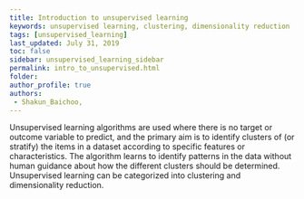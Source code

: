 ```yaml
---
title: Introduction to unsupervised learning
keywords: unsupervised learning, clustering, dimensionality reduction
tags: [unsupervised_learning]
last_updated: July 31, 2019
toc: false
sidebar: unsupervised_learning_sidebar
permalink: intro_to_unsupervised.html
folder: 
author_profile: true
authors:
 - Shakun_Baichoo,
---
```


Unsupervised learning algorithms are used where there is no target or outcome variable to predict, and the primary aim is to identify clusters of (or stratify) the items in a dataset according to specific features or characteristics. The algorithm learns to identify patterns in the data without human guidance about how the different clusters should be determined.
Unsupervised learning can be categorized into clustering and dimensionality reduction.
